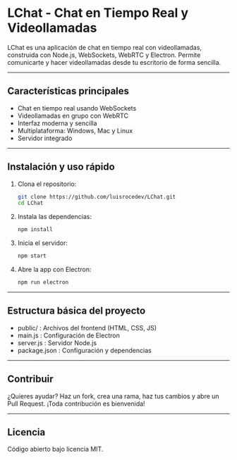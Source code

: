 # LChat - Chat en Tiempo Real y Videollamadas

LChat es una aplicación de chat en tiempo real con videollamadas, construida con Node.js, WebSockets, WebRTC y Electron. Permite comunicarte y hacer videollamadas desde tu escritorio de forma sencilla.

---

## Características principales

- Chat en tiempo real usando WebSockets
- Videollamadas en grupo con WebRTC
- Interfaz moderna y sencilla
- Multiplataforma: Windows, Mac y Linux
- Servidor integrado

---

## Instalación y uso rápido

1. Clona el repositorio:
   ```sh
   git clone https://github.com/luisrocedev/LChat.git
   cd LChat
   ```
2. Instala las dependencias:
   ```sh
   npm install
   ```
3. Inicia el servidor:
   ```sh
   npm start
   ```
4. Abre la app con Electron:
   ```sh
   npm run electron
   ```

---

## Estructura básica del proyecto

- public/ : Archivos del frontend (HTML, CSS, JS)
- main.js : Configuración de Electron
- server.js : Servidor Node.js
- package.json : Configuración y dependencias

---

## Contribuir

¿Quieres ayudar? Haz un fork, crea una rama, haz tus cambios y abre un Pull Request. ¡Toda contribución es bienvenida!

---

## Licencia

Código abierto bajo licencia MIT.
